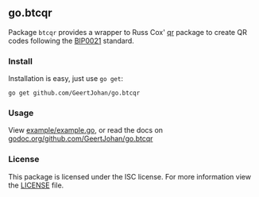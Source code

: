 ## go.btcqr
Package `btcqr` provides a wrapper to Russ Cox' [qr](https://godoc.org/code.google.com/p/rsc/qr) package to create QR codes following the [BIP0021](https://github.com/bitcoin/bips/blob/master/bip-0021.mediawiki) standard.

### Install
Installation is easy, just use `go get`:

`go get github.com/GeertJohan/go.btcqr`

### Usage
View [example/example.go](/example/example.go), or read the docs on [godoc.org/github.com/GeertJohan/go.btcqr](https://godoc.org/github.com/GeertJohan/go.btcqr)

### License
This package is licensed under the ISC license. For more information view the [LICENSE](/LICENSE) file.